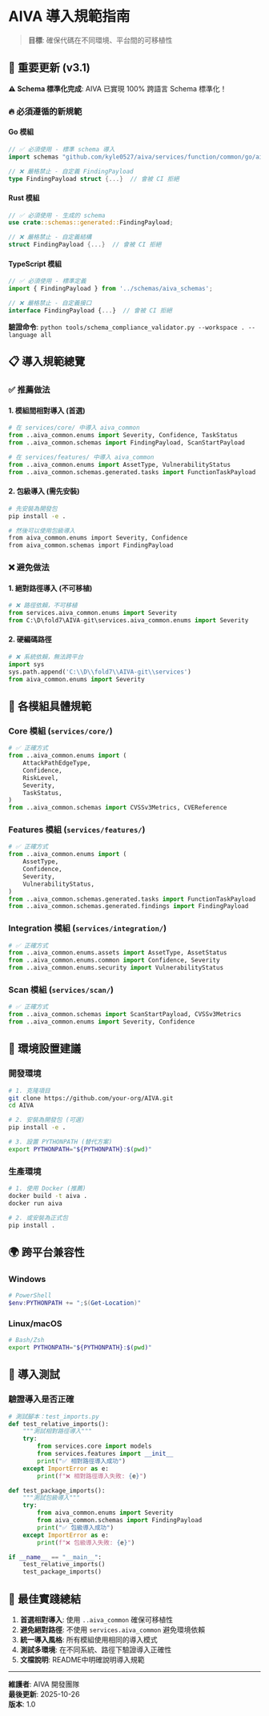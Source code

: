 # AIVA 導入規範指南

> **目標**: 確保代碼在不同環境、平台間的可移植性

## 🎯 重要更新 (v3.1)

**⚠️ Schema 標準化完成**: AIVA 已實現 100% 跨語言 Schema 標準化！

### 🔥 必須遵循的新規範

#### Go 模組
```go
// ✅ 必須使用 - 標準 schema 導入
import schemas "github.com/kyle0527/aiva/services/function/common/go/aiva_common_go/schemas/generated"

// ❌ 嚴格禁止 - 自定義 FindingPayload
type FindingPayload struct {...}  // 會被 CI 拒絕
```

#### Rust 模組  
```rust
// ✅ 必須使用 - 生成的 schema
use crate::schemas::generated::FindingPayload;

// ❌ 嚴格禁止 - 自定義結構
struct FindingPayload {...}  // 會被 CI 拒絕
```

#### TypeScript 模組
```typescript
// ✅ 必須使用 - 標準定義
import { FindingPayload } from '../schemas/aiva_schemas';

// ❌ 嚴格禁止 - 自定義接口
interface FindingPayload {...}  // 會被 CI 拒絕
```

**驗證命令**: `python tools/schema_compliance_validator.py --workspace . --language all`

## 📋 導入規範總覽

### ✅ 推薦做法

#### 1. **模組間相對導入** (首選)
```python
# 在 services/core/ 中導入 aiva_common
from ..aiva_common.enums import Severity, Confidence, TaskStatus
from ..aiva_common.schemas import FindingPayload, ScanStartPayload

# 在 services/features/ 中導入 aiva_common  
from ..aiva_common.enums import AssetType, VulnerabilityStatus
from ..aiva_common.schemas.generated.tasks import FunctionTaskPayload
```

#### 2. **包級導入** (需先安裝)
```bash
# 先安裝為開發包
pip install -e .

# 然後可以使用包級導入
from aiva_common.enums import Severity, Confidence
from aiva_common.schemas import FindingPayload
```

### ❌ 避免做法

#### 1. **絕對路徑導入** (不可移植)
```python
# ❌ 路徑依賴，不可移植
from services.aiva_common.enums import Severity
from C:\D\fold7\AIVA-git\services.aiva_common.enums import Severity
```

#### 2. **硬編碼路徑**
```python
# ❌ 系統依賴，無法跨平台
import sys
sys.path.append('C:\\D\\fold7\\AIVA-git\\services')
from aiva_common.enums import Severity
```

## 🎯 各模組具體規範

### Core 模組 (`services/core/`)
```python
# ✅ 正確方式
from ..aiva_common.enums import (
    AttackPathEdgeType,
    Confidence,
    RiskLevel,
    Severity,
    TaskStatus,
)
from ..aiva_common.schemas import CVSSv3Metrics, CVEReference
```

### Features 模組 (`services/features/`)
```python
# ✅ 正確方式
from ..aiva_common.enums import (
    AssetType,
    Confidence,
    Severity,
    VulnerabilityStatus,
)
from ..aiva_common.schemas.generated.tasks import FunctionTaskPayload
from ..aiva_common.schemas.generated.findings import FindingPayload
```

### Integration 模組 (`services/integration/`)
```python
# ✅ 正確方式
from ..aiva_common.enums.assets import AssetType, AssetStatus
from ..aiva_common.enums.common import Confidence, Severity
from ..aiva_common.enums.security import VulnerabilityStatus
```

### Scan 模組 (`services/scan/`)
```python
# ✅ 正確方式
from ..aiva_common.schemas import ScanStartPayload, CVSSv3Metrics
from ..aiva_common.enums import Severity, Confidence
```

## 🔧 環境設置建議

### 開發環境
```bash
# 1. 克隆項目
git clone https://github.com/your-org/AIVA.git
cd AIVA

# 2. 安裝為開發包 (可選)
pip install -e .

# 3. 設置 PYTHONPATH (替代方案)
export PYTHONPATH="${PYTHONPATH}:$(pwd)"
```

### 生產環境
```bash
# 1. 使用 Docker (推薦)
docker build -t aiva .
docker run aiva

# 2. 或安裝為正式包
pip install .
```

## 🌍 跨平台兼容性

### Windows
```powershell
# PowerShell
$env:PYTHONPATH += ";$(Get-Location)"
```

### Linux/macOS
```bash
# Bash/Zsh
export PYTHONPATH="${PYTHONPATH}:$(pwd)"
```

## 🧪 導入測試

### 驗證導入是否正確
```python
# 測試腳本：test_imports.py
def test_relative_imports():
    """測試相對路徑導入"""
    try:
        from services.core import models
        from services.features import __init__
        print("✅ 相對路徑導入成功")
    except ImportError as e:
        print(f"❌ 相對路徑導入失敗: {e}")

def test_package_imports():
    """測試包級導入"""
    try:
        from aiva_common.enums import Severity
        from aiva_common.schemas import FindingPayload
        print("✅ 包級導入成功")
    except ImportError as e:
        print(f"❌ 包級導入失敗: {e}")

if __name__ == "__main__":
    test_relative_imports()
    test_package_imports()
```

## 📝 最佳實踐總結

1. **首選相對導入**: 使用 `..aiva_common` 確保可移植性
2. **避免絕對路徑**: 不使用 `services.aiva_common` 避免環境依賴
3. **統一導入風格**: 所有模組使用相同的導入模式
4. **測試多環境**: 在不同系統、路徑下驗證導入正確性
5. **文檔說明**: README中明確說明導入規範

---

**維護者**: AIVA 開發團隊  
**最後更新**: 2025-10-26  
**版本**: 1.0